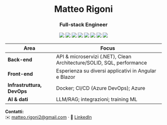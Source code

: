 <div align="center">

# Matteo Rigoni
### Full-stack Engineer

<!-- riga 1 -->
<img src="https://img.shields.io/badge/.NET-512BD4?style=flat&logo=dotnet&logoColor=white" />
<img src="https://img.shields.io/badge/Blazor-512BD4?style=flat&logo=blazor&logoColor=white" />
<img src="https://img.shields.io/badge/Angular-DD0031?style=flat&logo=angular&logoColor=white" />

<!-- riga 2 -->
<img src="https://img.shields.io/badge/Azure-0078D4?style=flat&logo=microsoftazure&logoColor=white" />
<img src="https://img.shields.io/badge/Azure%20DevOps-0078D7?style=flat&logo=azuredevops&logoColor=white" />
<img src="https://img.shields.io/badge/SQL%20Server-CC2927?style=flat&logo=microsoftsqlserver&logoColor=white" />
<img src="https://img.shields.io/badge/Docker-2496ED?style=flat&logo=docker&logoColor=white" />
<img src="https://img.shields.io/badge/OpenAI-000000?style=flat&logo=openai&logoColor=white" />

<br/>

| Area | Focus |
|---|---|
| **Back-end** | API & microservizi (.NET), Clean Architecture/SOLID, SQL, performance  
| **Front-end** | Esperienza su diversi applicativi in Angular e Blazor |
| **Infrastruttura, DevOps** | Docker; CI/CD (Azure DevOps); Azure |
| **AI & dati** | LLM/RAG; integrazioni; training ML

</div>

**Contatti:**  
✉️ [matteo.rigoni2@gmail.com](mailto:matteo.rigoni2@gmail.com) · 🔗 [LinkedIn](https://www.linkedin.com/in/matteo-rigoni-63440b114/)



<!---
MatteoRigoni/MatteoRigoni is a ✨ special ✨ repository because its `README.md` (this file) appears on your GitHub profile.
You can click the Preview link to take a look at your changes.
--->
